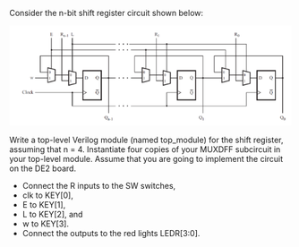 Consider the n-bit shift register circuit shown below:

![alt text](image.png)

Write a top-level Verilog module (named top_module) for the shift register, assuming that n = 4. Instantiate four copies of your MUXDFF subcircuit in your top-level module. Assume that you are going to implement the circuit on the DE2 board.

- Connect the R inputs to the SW switches,
- clk to KEY[0],
- E to KEY[1],
- L to KEY[2], and
- w to KEY[3].
- Connect the outputs to the red lights LEDR[3:0].
